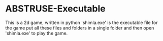 # ABSTRUSE-Executable
This is a 2d game, written in python
'shimla.exe' is the executable file for the game put all these files and folders in a single folder and then open 'shimla.exe' to play the game.
